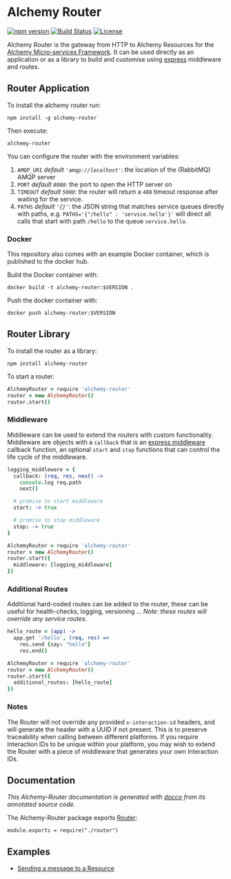 # Alchemy Router

[![npm version](https://badge.fury.io/js/alchemy-router.svg)](https://badge.fury.io/js/alchemy-router)
[![Build Status](https://travis-ci.org/LoyaltyNZ/alchemy-router.svg?branch=master)](https://travis-ci.org/LoyaltyNZ/alchemy-router)
[![License](https://img.shields.io/badge/license-LGPL--3.0-blue.svg)](http://www.gnu.org/licenses/lgpl-3.0.en.html)

Alchemy Router is the gateway from HTTP to Alchemy Resources for the [Alchemy Micro-services Framework](https://github.com/LoyaltyNZ/alchemy-framework). It can be used directly as an application or as a library to build and customise using [express](http://expressjs.com/en/guide/using-middleware.html) middleware and routes.

## Router Application

To install the alchemy router run:

```
npm install -g alchemy-router
```

Then execute:

```
alchemy-router
```

You can configure the router with the environment variables:

1. `AMQP_URI`  *default `'amqp://localhost'`*: the location of the (RabbitMQ) AMQP server
2. `PORT` *default `8080`*: the port to open the HTTP server on
3. `TIMEOUT` *default `5000`*: the router will return a `408` timeout response after waiting for the service.
4. `PATHS` *default `'{}'`*: the JSON string that matches service queues directly with paths, e.g. `PATHS='{"/hello" : 'service.hello'}'` will direct all calls that start with path `/hello` to the queue `service.hello`.

### Docker

This repository also comes with an example Docker container, which is published to the docker hub.

Build the Docker container with:

```
docker build -t alchemy-router:$VERSION .
```

Push the docker container with:

```
docker push alchemy-router:$VERSION
```

## Router Library

To install the router as a library:

```
npm install alchemy-router
```

To start a router:

```coffeescript
AlchemyRouter = require 'alchemy-router'
router = new AlchemyRouter()
router.start()
```

### Middleware

Middleware can be used to extend the routers with custom functionality. Middleware are objects with a `callback` that is an [express middleware](http://expressjs.com/en/guide/using-middleware.html) callback function, an optional `start` and `stop` functions that can control the life cycle of the middleware.

```coffeescript
logging_middleware = {
  callback: (req, res, next) ->
    console.log req.path
    next()

  # promise to start middleware
  start: -> true

  # promise to stop middleware
  stop: -> true
}

AlchemyRouter = require 'alchemy-router'
router = new AlchemyRouter()
router.start({
  middleware: [logging_middleware]
})
```

### Additional Routes

Additional hard-coded routes can be added to the router, these can be useful for health-checks, logging, versioning ... *Note: these routes will override any service routes.*

```coffeescript
hello_route = (app) ->
  app.get '/hello', (req, res) =>
    res.send {say: "hello"}
    res.end()

AlchemyRouter = require 'alchemy-router'
router = new AlchemyRouter()
router.start({
  additional_routes: [hello_route]
})
```

### Notes

The Router will not override any provided `x-interaction-id` headers, and will generate the header with a UUID if not present. This is to preserve traceability when calling between different platforms. If you require Interaction IDs to be unique within your platform, you may wish to extend the Router with a piece of middleware that generates your own Interaction IDs.


## Documentation

*This Alchemy-Router documentation is generated with [docco](https://jashkenas.github.io/docco/) from its annotated source code.*

The Alchemy-Router package exports [Router](./src/router.html):

    module.exports = require("./router")

## Examples

* [Sending a message to a Resource](./examples/example_1_send_message.html)


